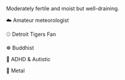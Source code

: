 Moderately fertile and moist but well-draining.

☁️ Amateur meteorologist

⚾ Detroit Tigers Fan

☸️ Buddhist

🧠 ADHD & Autistic

🤘 Metal
